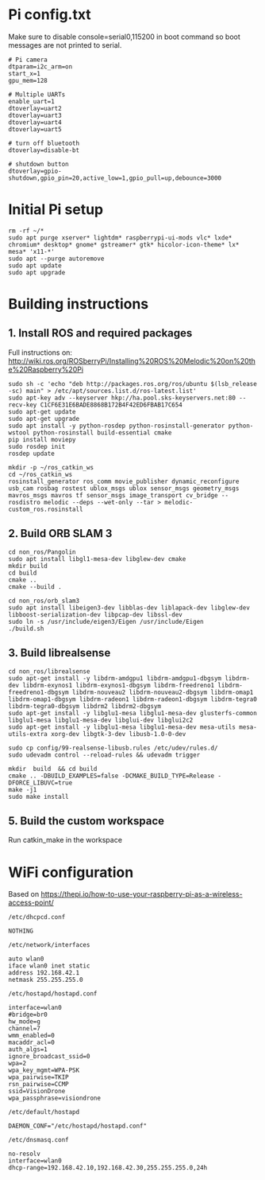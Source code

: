 # Pi config.txt

Make sure to disable console=serial0,115200 in boot command so boot messages are not printed to serial.

```
# Pi camera
dtparam=i2c_arm=on
start_x=1
gpu_mem=128

# Multiple UARTs
enable_uart=1
dtoverlay=uart2
dtoverlay=uart3
dtoverlay=uart4
dtoverlay=uart5

# turn off bluetooth
dtoverlay=disable-bt

# shutdown button
dtoverlay=gpio-shutdown,gpio_pin=20,active_low=1,gpio_pull=up,debounce=3000
```

# Initial Pi setup

```
rm -rf ~/*
sudo apt purge xserver* lightdm* raspberrypi-ui-mods vlc* lxde* chromium* desktop* gnome* gstreamer* gtk* hicolor-icon-theme* lx* mesa* 'x11-*'
sudo apt --purge autoremove
sudo apt update
sudo apt upgrade
```

# Building instructions

## 1. Install ROS and required packages

Full instructions on: http://wiki.ros.org/ROSberryPi/Installing%20ROS%20Melodic%20on%20the%20Raspberry%20Pi

```
sudo sh -c 'echo "deb http://packages.ros.org/ros/ubuntu $(lsb_release -sc) main" > /etc/apt/sources.list.d/ros-latest.list'
sudo apt-key adv --keyserver hkp://ha.pool.sks-keyservers.net:80 --recv-key C1CF6E31E6BADE8868B172B4F42ED6FBAB17C654
sudo apt-get update
sudo apt-get upgrade
sudo apt install -y python-rosdep python-rosinstall-generator python-wstool python-rosinstall build-essential cmake
pip install moviepy
sudo rosdep init
rosdep update

mkdir -p ~/ros_catkin_ws
cd ~/ros_catkin_ws
rosinstall_generator ros_comm movie_publisher dynamic_reconfigure usb_cam rosbag rostest ublox_msgs ublox sensor_msgs geometry_msgs mavros_msgs mavros tf sensor_msgs image_transport cv_bridge --rosdistro melodic --deps --wet-only --tar > melodic-custom_ros.rosinstall
```

## 2. Build ORB SLAM 3

```
cd non_ros/Pangolin
sudo apt install libgl1-mesa-dev libglew-dev cmake
mkdir build
cd build
cmake ..
cmake --build .
```

```
cd non_ros/orb_slam3
sudo apt install libeigen3-dev libblas-dev liblapack-dev libglew-dev libboost-serialization-dev libpcap-dev libssl-dev
sudo ln -s /usr/include/eigen3/Eigen /usr/include/Eigen
./build.sh
```

## 3. Build librealsense

```
cd non_ros/librealsense
sudo apt-get install -y libdrm-amdgpu1 libdrm-amdgpu1-dbgsym libdrm-dev libdrm-exynos1 libdrm-exynos1-dbgsym libdrm-freedreno1 libdrm-freedreno1-dbgsym libdrm-nouveau2 libdrm-nouveau2-dbgsym libdrm-omap1 libdrm-omap1-dbgsym libdrm-radeon1 libdrm-radeon1-dbgsym libdrm-tegra0 libdrm-tegra0-dbgsym libdrm2 libdrm2-dbgsym
sudo apt-get install -y libglu1-mesa libglu1-mesa-dev glusterfs-common libglu1-mesa libglu1-mesa-dev libglui-dev libglui2c2
sudo apt-get install -y libglu1-mesa libglu1-mesa-dev mesa-utils mesa-utils-extra xorg-dev libgtk-3-dev libusb-1.0-0-dev

sudo cp config/99-realsense-libusb.rules /etc/udev/rules.d/ 
sudo udevadm control --reload-rules && udevadm trigger

mkdir  build  && cd build
cmake .. -DBUILD_EXAMPLES=false -DCMAKE_BUILD_TYPE=Release -DFORCE_LIBUVC=true
make -j1
sudo make install
```

## 5. Build the custom workspace

Run catkin_make in the workspace

# WiFi configuration

Based on https://thepi.io/how-to-use-your-raspberry-pi-as-a-wireless-access-point/


```
/etc/dhcpcd.conf

NOTHING

/etc/network/interfaces

auto wlan0
iface wlan0 inet static
address 192.168.42.1
netmask 255.255.255.0

/etc/hostapd/hostapd.conf

interface=wlan0
#bridge=br0
hw_mode=g
channel=7
wmm_enabled=0
macaddr_acl=0
auth_algs=1
ignore_broadcast_ssid=0
wpa=2
wpa_key_mgmt=WPA-PSK
wpa_pairwise=TKIP
rsn_pairwise=CCMP
ssid=VisionDrone
wpa_passphrase=visiondrone

/etc/default/hostapd

DAEMON_CONF="/etc/hostapd/hostapd.conf"

/etc/dnsmasq.conf

no-resolv
interface=wlan0
dhcp-range=192.168.42.10,192.168.42.30,255.255.255.0,24h
```
